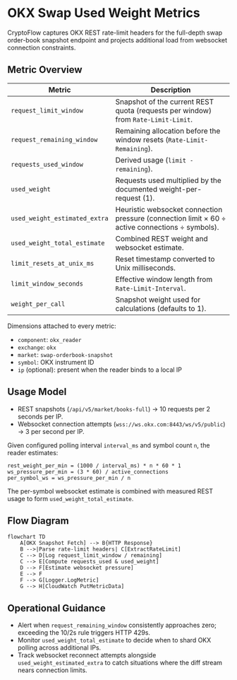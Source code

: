 # OKX Swap Used Weight Metrics

CryptoFlow captures OKX REST rate-limit headers for the full-depth swap order-book snapshot endpoint and projects additional load from websocket connection constraints.

## Metric Overview

| Metric | Description |
|--------|-------------|
| `request_limit_window` | Snapshot of the current REST quota (requests per window) from `Rate-Limit-Limit`. |
| `request_remaining_window` | Remaining allocation before the window resets (`Rate-Limit-Remaining`). |
| `requests_used_window` | Derived usage (`limit - remaining`). |
| `used_weight` | Requests used multiplied by the documented weight-per-request (1). |
| `used_weight_estimated_extra` | Heuristic websocket connection pressure (connection limit × 60 ÷ active connections ÷ symbols). |
| `used_weight_total_estimate` | Combined REST weight and websocket estimate. |
| `limit_resets_at_unix_ms` | Reset timestamp converted to Unix milliseconds. |
| `limit_window_seconds` | Effective window length from `Rate-Limit-Interval`. |
| `weight_per_call` | Snapshot weight used for calculations (defaults to 1). |

Dimensions attached to every metric:

- `component`: `okx_reader`
- `exchange`: `okx`
- `market`: `swap-orderbook-snapshot`
- `symbol`: OKX instrument ID
- `ip` (optional): present when the reader binds to a local IP

## Usage Model

- REST snapshots (`/api/v5/market/books-full`) → 10 requests per 2 seconds per IP.
- Websocket connection attempts (`wss://ws.okx.com:8443/ws/v5/public`) → 3 per second per IP.

Given configured polling interval `interval_ms` and symbol count `n`, the reader estimates:

```
rest_weight_per_min = (1000 / interval_ms) * n * 60 * 1
ws_pressure_per_min = (3 * 60) / active_connections
per_symbol_ws = ws_pressure_per_min / n
```

The per-symbol websocket estimate is combined with measured REST usage to form `used_weight_total_estimate`.

## Flow Diagram

```mermaid
flowchart TD
    A[OKX Snapshot Fetch] --> B{HTTP Response}
    B -->|Parse rate-limit headers| C[ExtractRateLimit]
    C --> D[Log request_limit_window / remaining]
    C --> E[Compute requests_used & used_weight]
    D --> F[Estimate websocket pressure]
    E --> F
    F --> G[Logger.LogMetric]
    G --> H[CloudWatch PutMetricData]
```

## Operational Guidance

- Alert when `request_remaining_window` consistently approaches zero; exceeding the 10/2s rule triggers HTTP 429s.
- Monitor `used_weight_total_estimate` to decide when to shard OKX polling across additional IPs.
- Track websocket reconnect attempts alongside `used_weight_estimated_extra` to catch situations where the diff stream nears connection limits.
